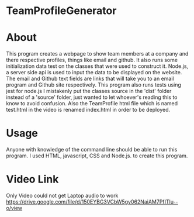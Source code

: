 # TeamProfileGenerator

# About
  This program creates a webpage to show team members at a company and there respective profiles, things like email and github.
It also runs some initialization data test on the classes that were used to construct it.  Node.js, a server side api is used to
input the data to be displayed on the website. The email and Github text fields are links that will take you to an email program 
and Github site respectively. This program also runs tests using jest for node.js 
  I mistakenly put the classes source in the 'dist' folder instead of a 'source' folder, just
wanted to let whoever's reading this to know to avoid confusion. Also the TeamProfile html file which is named test.html in the video
is renamed index.html in order to be deployed.


# Usage
Anyone with knowledge of the command line should be able to run this program.
I  used HTML, javascript, CSS and Node.js. to create this program.

# Video Link
Only Video could not get Laptop audio to work
https://drive.google.com/file/d/150EYBG3VCbW5gv062NaiAM7PfITlu--o/view

